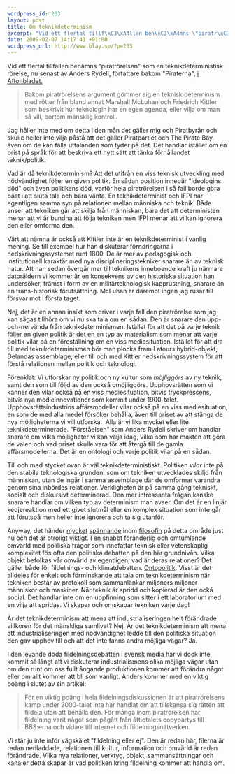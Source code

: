 ```yaml
--- 
wordpress_id: 233
layout: post
title: Om teknikdeterminism
excerpt: "Vid ett flertal tillf\xC3\xA4llen ben\xC3\xA4mns \"piratr\xC3\xB6relsen\" som en teknikdeterministisk r\xC3\xB6relse, nu senast av Anders Rydell, f\xC3\xB6rfattare bakom \"Piraterna\", i Aftonbladet. Jag h\xC3\xA5ller inte med om detta i den m\xC3\xA5n det g\xC3\xA4ller mig och Piratbyr\xC3\xA5n och skulle heller inte vilja p\xC3\xA5st\xC3\xA5 att det g\xC3\xA4ller Piratpartiet och The Pirate Bay, \xC3\xA4ven om de kan f\xC3\xA4lla uttalanden som tyder p\xC3\xA5 det. Det handlar ist\xC3\xA4llet om en brist p\xC3\xA5 spr\xC3\xA5k f\xC3\xB6r att beskriva ett nytt s\xC3\xA4tt att t\xC3\xA4nka f\xC3\xB6rh\xC3\xA5llandet teknik/politik."
date: 2009-02-07 14:17:41 +01:00
wordpress_url: http://www.blay.se/?p=233
---
```

Vid ett flertal tillfällen benämns "piratrörelsen" som en teknikdeterministisk rörelse, nu senast av Anders Rydell, författare bakom "Piraterna", <a href="http://www.aftonbladet.se/kultur/article4349155.ab" target="_blank">i Aftonbladet.</a>
<blockquote>Bakom piratrörelsens argument gömmer sig en teknisk determinism med rötter från bland annat Marshall McLuhan och Friedrich Kittler som beskrivit hur teknologin har en egen agenda, eller vilja om man så vill, bortom mänsklig kontroll.</blockquote>
Jag håller inte med om detta i den mån det gäller mig och Piratbyrån och skulle heller inte vilja påstå att det gäller Piratpartiet och The Pirate Bay, även om de kan fälla uttalanden som tyder på det. Det handlar istället om en brist på språk för att beskriva ett nytt sätt att tänka förhållandet teknik/politik.

Vad är då teknikdeterminism? Att det utifrån en viss teknisk utveckling med nödvändighet följer en given politik. En sådan position innebär "ideologins död" och även politikens död, varför hela piratrörelsen i så fall borde göra bäst i att sluta tala och bara vänta. En teknikdeterminist och IFPI har egentligen samma syn på relationen mellan människa och teknik. Både anser att tekniken går att skilja från människan, bara det att deterministen menar att vi är bundna att följa tekniken men IFPI menar att vi kan ignorera den eller omforma den.

Värt att nämna är också att Kittler inte är en teknikdeterminist i vanlig mening. Se till exempel hur han diskuterar förndringarna i nedskrivningssystemet runt 1800. De är mer av pedagogisk och institutionell karaktär med nya disciplineringstekniker snarare än av teknisk natur. Att han sedan övergår mer till teknikens inneboende kraft ju närmare datoråldern vi kommer är en konsekvens av den historiska situation han undersöker, främst i form av en militärteknologisk kapprustning, snarare än en trans-historisk förutsättning. McLuhan är däremot ingen jag rusar till försvar mot i första taget.

Nej, det är en annan insikt som driver i varje fall den piratrörelse som jag kan sägas tillhöra om vi nu ska tala om en sådan. Den är snarare den upp-och-nervända från teknikdeterminismen. Istället för att det på varje teknik följer en given politik är det en en typ av materialism som menar att varje politik vilar på en föreställning om en viss mediesituation. Istället för att dra till med teknikdeterminismen bör man plocka fram Latours hybrid-objekt, Delandas assemblage, eller till och med Kittler nedskrivningssystem för att förstå relationen mellan politik och teknologi.

Förenklat: Vi utforskar ny politik och ny kultur som <em>möjliggörs</em> av ny teknik, samt den som till följd av den också omöjliggörs. Upphovsrätten som vi känner den vilar också på en viss mediesituation, bitvis tryckpressens, bitvis nya medieinnovationer som kommit under 1900-talet. Upphovsrättsindustrins affärsmodeller vilar också på en viss mediesituation, en som de med alla medel försöker behålla, även till priset av att stänga de nya möjligheterna vi vill utforska.  Alla är vi lika mycket eller lite teknikdeterminerade. "Förståelsen" som Anders Rydell skriver om handlar snarare om vilka möjligheter vi kan välja idag, vilka som har makten att göra de valen och vad priset skulle vara för att återgå till de gamla affärsmodellerna. Det är en ontologi och varje politik vilar på en sådan.

Till och med stycket ovan är väl teknikdeterministiskt. Politiken <em>vilar</em> inte på den stabila teknologiska grunden, som om tekniken utvecklades skiljd från människan, utan de ingår i samma assemblage där de omformar varandra genom sina inbördes relationer. Verkligheten är på samma gång tekniskt, socialt och diskursivt determinerad. Den mer intressanta frågan kanske snarare handlar om vilken typ av determinism man avser. Om det är en linjär kedjereaktion med ett givet slutmål eller en komplex situation som inte går att förutspå men heller inte ignorera och ta sig utanför.

Anyway, det händer <a href="http://www.t0.or.at/delanda/delanda.htm#_jmp0_" target="_blank">mycket</a> <a href="http://doctorzamalek.wordpress.com/" target="_blank">spännande</a> inom <a href="http://larvalsubjects.wordpress.com" target="_blank">filosofin</a> på detta område just nu och det är otroligt viktigt. I en snabbt föränderlig och omtumlande omvärld med poliliska frågor som innefattar teknisk eller vetenskaplig komplexitet fös ofta den politiska debatten på den här grundnivån. Vilka objekt befolkas vår omvärld av egentligen, vad är deras relationer? Det gäller både för fildelnings- och klimatdebatten. <a href="http://christopherkullenberg.se/?p=386" target="_blank">Ontopolitik</a>. Visst är det alldeles för enkelt och förminskande att tala om teknikdeterminism när tekniken består av protokoll som sammanlänkar miljoners miljoner människor och maskiner. När teknik är spridd och kopierad är den ockå social. Det handlar inte om en uppfinning som sitter i ett laboratorium med en vilja att spridas. Vi skapar och omskapar tekniken varje dag!

Är det teknikdeterminism att mena att industrialiseringen helt förändrade villkoren för det mänskliga samlivet? Nej.
Är det teknikdeterminism att mena att industrialiseringen med nödvändighet ledde till den politiska situation den gav upphov till och att det inte fanns andra möjliga vägar? Ja.

I den levande döda fildelningsdebatten i svensk media har vi dock inte kommit så långt att vi diskuterar industrialismens olika möjliga vägar utan om den runt om oss fullt ångande produktionen kommer att förändra något eller om allt kommer att bli som vanligt. Anders kommer med en viktig poäng i slutet av sin artikel:
<blockquote>För en viktig poäng i hela fildelningsdiskussionen är att piratrörelsens kamp under 2000-talet inte har handlat om att tillskansa sig rätten att fildela utan att behålla den. För många inom piratrörelsen har fildelning varit något som pågått från åttiotalets copypartys till BBS:erna och vidare till internet och fildelningsnätverken.</blockquote>
Vi står ju inte inför vägskälet "fildelning eller ej". Den är redan här, filerna är redan nedladdade, relationen till kultur, information och omvärld är redan förändrade. Vilka nya relationer, verktyg, objekt, sammansättningar och kanaler detta skapar är vad politiken kring fildelning kommer att handla om.
